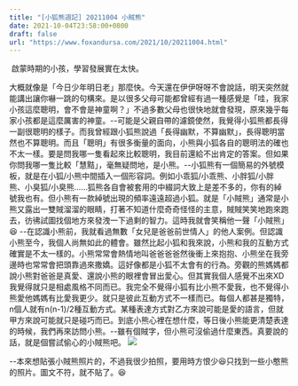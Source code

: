 ```yaml
---
title: "[小狐熊週記] 20211004 小賊熊"
date: 2021-10-04T23:58:00+0800
draft: false
url: "https://www.foxandursa.com/2021/10/20211004.html"
---
```


 啟蒙時期的小孩，學習發展實在太快。

大概就像是「今日少年明日老」那麼快。今天還在伊伊呀呀不會說話，明天突然就能講出讓你嚇一跳的句構來。是以很多父母可能都曾經有過一種感覺是「哇，我家小孩這麼聰明，會不會是神童啊？」不過多數父母也很快地就會發現，原來幾乎每家小孩都是這麼厲害的神童。--可能是父親自帶的濾鏡使然，我覺得小狐熊都長得一副很聰明的樣子。而我曾經跟小狐熊說過「長得幽默，不算幽默」，長得聰明當然也不算聰明。而且「聰明」有很多衡量的面向，小熊與小狐各自的聰明法的確也不太一樣。要是問我哪一隻看起來比較聰明，我目前還給不出肯定的答案。但如果你問我哪一隻比較「慧黠」，毫無疑問地，是小熊。--小狐熊有一個簡易的外號模板，就是在小狐/小熊中間插入一個形容詞。例如小乖狐/小乖熊、小胖狐/小胖熊、小臭狐/小臭熊……狐熊各自會被套用的中綴詞大致上是差不多的，你有的綽號我也有。但小熊有一款綽號出現的頻率遠遠超過小狐。就是「小賊熊」通常是小熊又露出一雙賊溜溜的眼睛，打著不知道什麼奇奇怪怪的主意，賊賊笑笑地跑來跑去，彷彿試圖找個地方來發洩一下過剩的智力。這時我就會笑稱他一聲「小賊熊」😆
--在認識小熊前，我就看過無數「女兒是爸爸前世情人」的他人案例。但認識小熊至今，我個人尚無如此的體會。雖然比起小狐和我來說，小熊和我的互動方式確實是不太一樣的。小熊常常會熱情地叫爸爸爸爸然後衝上來抱抱、小熊坐在我旁邊時也常常會把頭靠過來撒嬌。這好像都是小狐不太會有的行為。旁觀的熊媽媽都說小熊對爸爸是真愛、還說小熊的眼裡會冒出愛心。但其實我個人感覺不出來XD 我覺得就只是相處風格不同而已。我完全不覺得小狐有比小熊不愛我，也不覺得小熊愛他媽媽有比愛我更少。就只是彼此互動方式不一樣而已。每個人都甚是獨特，n個人就有n(n-1)/2種互動方式。某種表達方式對乙方來說可能是愛的語言，但就甲方來說可能就只是碰巧而已。到底小熊心裡在想什麼，等日後小熊能更清楚表達的時候，我們再來訪問小熊。--雖有個賊字，但小熊可沒偷過什麼東西。真要說的話，就是個嘗試偷心的小賊熊吧。
![]($https://blogger.googleusercontent.com/img/b/R29vZ2xl/AVvXsEgIl7nHPgFtSWwuldUqmwmBI0kC2Qw_4RXovUPKeyT8DzgQ4cvrtffT4AoCSutF1u6WSnQux9Yn_JC-brCluzsZIehGr5yRvsmG2QCTSi-3PaYzYjeF3vtVEuztXa8TH3pU8ss7WDcIqhM/)

--本來想貼張小賊熊照片的，不過我很少拍照，要用時方恨少😆只找到一些小憨熊的照片。圖文不符，就不貼了。😆
